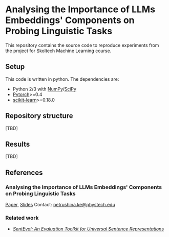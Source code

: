 # Analysing the Importance of LLMs Embeddings' Components on Probing Linguistic Tasks
This repository contains the source code to reproduce experiments from the project for Skoltech Machine Learning course. 
## Setup
This code is written in python. The dependencies are:

* Python 2/3 with [NumPy](http://www.numpy.org/)/[SciPy](http://www.scipy.org/)
* [Pytorch](http://pytorch.org/)>=0.4
* [scikit-learn](http://scikit-learn.org/stable/index.html)>=0.18.0

## Repository structure
[TBD]
## Results
[TBD]
## References
### Analysing the Importance of LLMs Embeddings' Components on Probing Linguistic Tasks
[Paper](https://github.com/pkseniya/EmbeddingComponents/blob/main/paper/Analysing_the_Importance_of_LLMs_Embeddings__Components_on_Probing_Linguistic_Tasks.pdf), [Slides](https://github.com/pkseniya/EmbeddingComponents/blob/main/paper/slides.pdf)
Contact: [petrushina.ke@phystech.edu](mailto:petrushina.ke@phystech.edu)
### Related work
* [*SentEval: An Evaluation Toolkit for Universal Sentence Representations*](https://arxiv.org/abs/1803.05449)
